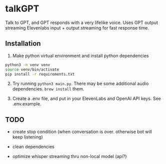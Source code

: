 # talkGPT

Talk to GPT, and GPT responds with a very lifelike voice. Uses GPT output streaming Elevenlabs input + output streaming
for fast response time.

## Installation

1. Make python virtual environment and install python dependencies

```sh
python3 -m venv venv
source venv/bin/activate
pip install -r requirements.txt
```

2. Try running `python3 main.py`. There may be some additional audio dependencies. `brew install` them.

3. Create a .env file, and put in your ElevenLabs and OpenAI API keys. See .env.example.

## TODO

- create stop condition (when conversation is over. otherwise bot will keep listening)

- clean dependencies

- optimize whisper streaming thru non-local model (api?)